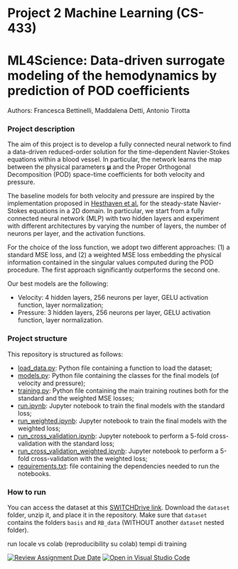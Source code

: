 # Project 2 Machine Learning (CS-433)
# ML4Science: Data-driven surrogate modeling of the hemodynamics by prediction of POD coefficients

Authors: Francesca Bettinelli, Maddalena Detti, Antonio Tirotta

### Project description

The aim of this project is to develop a fully connected neural network to find a data-driven reduced-order solution for the time-dependent Navier-Stokes equations within a blood vessel. In particular, the network learns the map between the physical parameters $\boldsymbol{\mu}$ and the Proper Orthogonal Decomposition (POD) space-time coefficients for both velocity and pressure.

The baseline models for both velocity and pressure are inspired by the implementation proposed in [Hesthaven et al.](https://doi.org/10.1016/j.jcp.2018.02.037) for the steady-state Navier-Stokes equations in a 2D domain. In particular, we start from a fully connected neural network (MLP) with two hidden layers and experiment with different architectures by varying the number of layers, the number of neurons per layer, and the activation functions.

For the choice of the loss function, we adopt two different approaches: (1) a standard MSE loss, and (2) a weighted MSE loss embedding the physical information contained in the singular values computed during the POD procedure. The first approach significantly outperforms the second one.

Our best models are the following:
- Velocity: 4 hidden layers, 256 neurons per layer, GELU activation function, layer normalization;
- Pressure: 3 hidden layers, 256 neurons per layer, GELU activation function, layer normalization.

### Project structure

This repository is structured as follows:
- [load_data.py](load_data.py): Python file containing a function to load the dataset;
- [models.py](models.py): Python file containing the classes for the final models (of velocity and pressure);
- [training.py](training.py): Python file containing the main training routines both for the standard and the weighted MSE losses;
- [run.ipynb](run.ipynb): Jupyter notebook to train the final models with the standard loss;
- [run_weighted.ipynb](run_weighted.ipynb): Jupyter notebook to train the final models with the weighted loss;
- [run_cross_validation.ipynb](run_cross_validation.ipynb): Jupyter notebook to perform a 5-fold cross-validation with the standard loss;
- [run_cross_validation_weighted.ipynb](run_cross_validation_weighted.ipynb): Jupyter notebook to perform a 5-fold cross-validation with the weighted loss;
- [requirements.txt](requirements.txt): file containing the dependencies needed to run the notebooks.

### How to run

You can access the dataset at this [SWITCHDrive link](https://drive.switch.ch/index.php/s/FT3uQF4gNXrtgaO). Download the ```dataset``` folder, unzip it, and place it in the repository. Make sure that ```dataset``` contains the folders ```basis``` and ```RB_data``` (WITHOUT another ```dataset``` nested folder).

run locale vs colab (reproducibility su colab)
tempi di training 



[![Review Assignment Due Date](https://classroom.github.com/assets/deadline-readme-button-24ddc0f5d75046c5622901739e7c5dd533143b0c8e959d652212380cedb1ea36.svg)](https://classroom.github.com/a/fEFF99tU)
[![Open in Visual Studio Code](https://classroom.github.com/assets/open-in-vscode-718a45dd9cf7e7f842a935f5ebbe5719a5e09af4491e668f4dbf3b35d5cca122.svg)](https://classroom.github.com/online_ide?assignment_repo_id=13272957&assignment_repo_type=AssignmentRepo)
